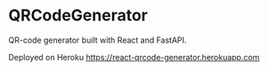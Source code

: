 # QRCodeGenerator
QR-code generator built with React and FastAPI.

Deployed on Heroku https://react-qrcode-generator.herokuapp.com
